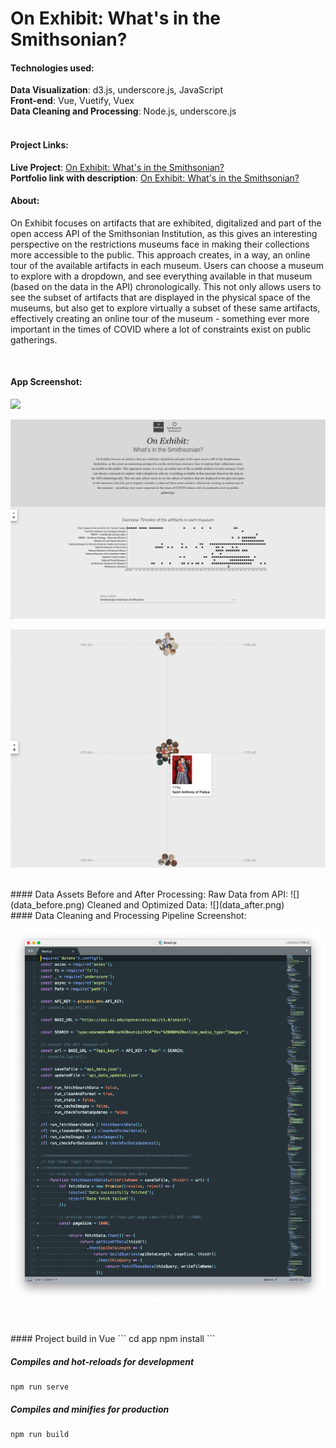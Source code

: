 # On Exhibit: What's in the Smithsonian?

#### Technologies used:
**Data Visualization**: d3.js, underscore.js, JavaScript<br>
**Front-end**: Vue, Vuetify, Vuex<br>
**Data Cleaning and Processing**: Node.js, underscore.js
<br>
<br>
#### Project Links:
**Live Project**: [On Exhibit: What's in the Smithsonian?](http://) <br>
**Portfolio link with description**: [On Exhibit: What's in the Smithsonian?](http://) 

#### About:
On Exhibit focuses on artifacts that are exhibited, digitalized and part of the open access API of the Smithsonian Institution, as this gives an interesting perspective on the restrictions museums face in making their collections more accessible to the public. This approach creates, in a way, an online tour of the available artifacts in each museum. Users can choose a museum to explore with a dropdown, and see everything available in that museum (based on the data in the API) chronologically. This not only allows users to see the subset of artifacts that are displayed in the physical space of the museums, but also get to explore virtually a subset of these same artifacts, effectively creating an online tour of the museum - something ever more important in the times of COVID where a lot of constraints exist on public gatherings.

<br>

#### App Screenshot:
![](splash_page.png)

![](overview.png)

![](timeline.png)

<br>
#### Data Assets Before and After Processing:
Raw Data from API:
![](data_before.png)
Cleaned and Optimized Data:
![](data_after.png)
<br>
#### Data Cleaning and Processing Pipeline Screenshot:

![](data_cleaning.png)

<br>
<br>
#### Project build in Vue
```
cd app
npm install
```

##### Compiles and hot-reloads for development
```
npm run serve
```

##### Compiles and minifies for production
```
npm run build
```